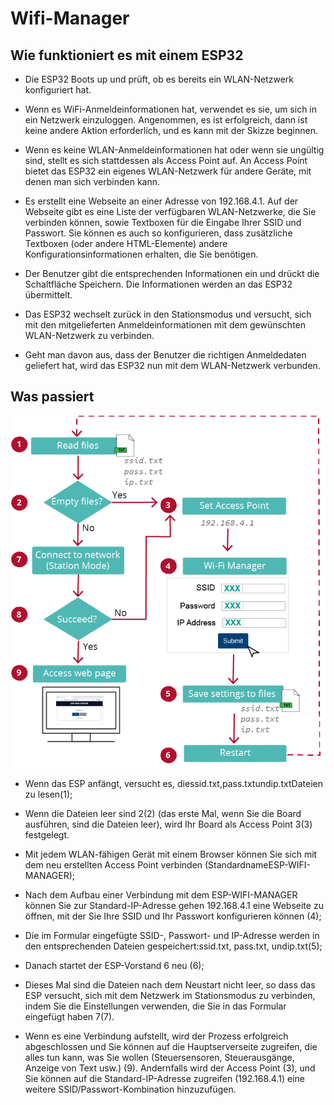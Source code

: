 # Wifi-Manager

## Wie funktioniert es mit einem ESP32

- Die ESP32 Boots up und prüft, ob es bereits ein WLAN-Netzwerk konfiguriert hat.

- Wenn es WiFi-Anmeldeinformationen hat, verwendet es sie, um sich in ein Netzwerk einzuloggen. Angenommen, es ist erfolgreich, dann ist keine andere Aktion erforderlich, und es kann mit der Skizze beginnen.

- Wenn es keine WLAN-Anmeldeinformationen hat oder wenn sie ungültig sind, stellt es sich stattdessen als Access Point auf. An Access Point bietet das ESP32 ein eigenes WLAN-Netzwerk für andere Geräte, mit denen man sich verbinden kann.

- Es erstellt eine Webseite an einer Adresse von 192.168.4.1. Auf der Webseite gibt es eine Liste der verfügbaren WLAN-Netzwerke, die Sie verbinden können, sowie Textboxen für die Eingabe Ihrer SSID und Passwort. Sie können es auch so konfigurieren, dass zusätzliche Textboxen (oder andere HTML-Elemente) andere Konfigurationsinformationen erhalten, die Sie benötigen.

- Der Benutzer gibt die entsprechenden Informationen ein und drückt die Schaltfläche Speichern. Die Informationen werden an das ESP32 übermittelt.

- Das ESP32 wechselt zurück in den Stationsmodus und versucht, sich mit den mitgelieferten Anmeldeinformationen mit dem gewünschten WLAN-Netzwerk zu verbinden.

- Geht man davon aus, dass der Benutzer die richtigen Anmeldedaten geliefert hat, wird das ESP32 nun mit dem WLAN-Netzwerk verbunden.


## Was passiert

![Flussdiagramm](image-1.png)
- Wenn das ESP anfängt, versucht es, diessid.txt,pass.txtundip.txtDateien zu lesen(1);

- Wenn die Dateien leer sind 2(2) (das erste Mal, wenn Sie die Board ausführen, sind die Dateien leer), wird Ihr Board als Access Point 3(3) festgelegt.

- Mit jedem WLAN-fähigen Gerät mit einem Browser können Sie sich mit dem neu erstellten Access Point verbinden (StandardnameESP-WIFI-MANAGER);

- Nach dem Aufbau einer Verbindung mit dem ESP-WIFI-MANAGER können Sie zur Standard-IP-Adresse gehen 192.168.4.1 eine Webseite zu öffnen, mit der Sie Ihre SSID und Ihr Passwort konfigurieren können (4);

- Die im Formular eingefügte SSID-, Passwort- und IP-Adresse werden in den entsprechenden Dateien gespeichert:ssid.txt, pass.txt, 
undip.txt(5);

- Danach startet der ESP-Vorstand 6 neu (6);

- Dieses Mal sind die Dateien nach dem Neustart nicht leer, so dass das ESP versucht, sich mit dem Netzwerk im Stationsmodus zu verbinden, indem Sie die Einstellungen verwenden, die Sie in das Formular eingefügt haben 7(7).

- Wenn es eine Verbindung aufstellt, wird der Prozess erfolgreich abgeschlossen und Sie können auf die Hauptserverseite zugreifen, die alles tun kann, was Sie wollen (Steuersensoren, Steuerausgänge, Anzeige von Text usw.) (9). Andernfalls wird der Access Point (3), und Sie können auf die Standard-IP-Adresse zugreifen (192.168.4.1) eine weitere SSID/Passwort-Kombination hinzuzufügen.